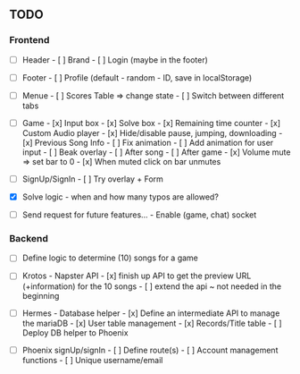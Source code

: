 ## TODO

### Frontend

- [ ] Header
      - [ ] Brand
      - [ ] Login (maybe in the footer)
- [ ] Footer
      - [ ] Profile (default - random - ID, save in localStorage)
- [ ] Menue
      - [ ] Scores Table => change state
      - [ ] Switch between different tabs
- [ ] Game
      - [x] Input box
      - [x] Solve box
      - [x] Remaining time counter
      - [x] Custom Audio player
            - [x] Hide/disable pause, jumping, downloading
      - [x] Previous Song Info
      - [ ] Fix animation
      - [ ] Add animation for user input
      - [ ] Beak overlay
            - [ ] After song
            - [ ] After game
      - [x] Volume mute => set bar to 0
            - [x] When muted click on bar unmutes
- [ ] SignUp/SignIn
      - [ ] Try overlay + Form


- [x] Solve logic - when and how many typos are allowed?
- [ ] Send request for future features...
      - Enable (game, chat) socket

### Backend

- [ ] Define logic to determine (10) songs for a game
- [ ] Krotos - Napster API
      - [x] finish up API to get the preview URL (+information) for the 10 songs
      - [ ] extend the api ~ not needed in the beginning
- [ ] Hermes - Database helper
      - [x] Define an intermediate API to manage the mariaDB
      - [x] User table management
      - [x] Records/Title table
      - [ ] Deploy DB helper to Phoenix
- [ ] Phoenix signUp/signIn
      - [ ] Define route(s)
      - [ ] Account management functions
            - [ ] Unique username/email

